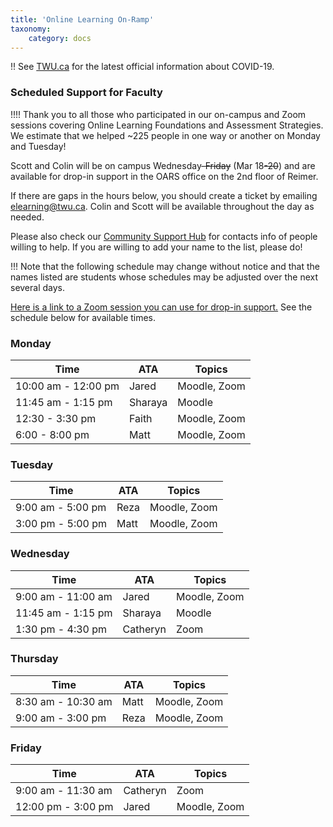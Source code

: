 ```yaml
---
title: 'Online Learning On-Ramp'
taxonomy:
    category: docs
---
```


!! See [TWU.ca](https://www.twu.ca) for the latest official information about COVID-19.

### Scheduled Support for Faculty

!!!! Thank you to all those who participated in our on-campus and Zoom sessions covering Online Learning Foundations and Assessment Strategies. We estimate that we helped ~225 people in one way or another on Monday and Tuesday!

Scott and Colin will be on campus Wednesday~~-Friday~~ (Mar 18~~-20~~) and are available for drop-in support in the OARS office on the 2nd floor of Reimer.

If there are gaps in the hours below, you should create a ticket by emailing [elearning@twu.ca](mailto:elearning@twu.ca). Colin and Scott will be available throughout the day as needed.

Please also check our [Community Support Hub](https://oet.sandcats.io/shared/rEfGT5cEIo2lMbZmYqUDDKYdHHgUKvW8SZre36e-e9F) for contacts info of people willing to help. If you are willing to add your name to the list, please do!

!!! Note that the following schedule may change without notice and that the names listed are students whose schedules may be adjusted over the next several days.

[Here is a link to a Zoom session you can use for drop-in support.](https://twu.zoom.us/j/865477611) See the schedule below for available times.

### Monday

| Time | ATA | Topics |
| --- | --- | --- |
| 10:00 am - 12:00 pm   | Jared   | Moodle, Zoom |
| 11:45 am - 1:15 pm   | Sharaya  | Moodle |
| 12:30 - 3:30 pm   | Faith  | Moodle, Zoom |
| 6:00 - 8:00 pm   | Matt   | Moodle, Zoom |

### Tuesday

| Time | ATA |Topics |
| --- | --- | --- |
| 9:00 am - 5:00 pm   | Reza   | Moodle, Zoom |
| 3:00 pm - 5:00 pm   | Matt  | Moodle, Zoom |

### Wednesday

| Time | ATA |Topics |
| --- | --- | --- |
| 9:00 am - 11:00 am   | Jared   | Moodle, Zoom |
| 11:45 am - 1:15 pm   | Sharaya  | Moodle |
| 1:30 pm - 4:30 pm   | Catheryn  | Zoom   |

### Thursday

| Time | ATA |Topics |
| --- | --- | --- |
| 8:30 am - 10:30 am   | Matt   | Moodle, Zoom |
| 9:00 am - 3:00 pm   | Reza  | Moodle, Zoom |


### Friday

| Time | ATA |Topics |
| --- | --- | --- |
| 9:00 am - 11:30 am   | Catheryn   |  Zoom |
| 12:00 pm - 3:00 pm   | Jared  | Moodle, Zoom |




<!---
##### Monday, March 16, 2020
| Topic |  Time | Location | Zoom Link |
|---|---|---|---|
|Moving Online: Foundations   |  9:00 - 10:00 am   | Block Hall    |  [Link to Session](https://twu.zoom.us/j/826710374?pwd=a2VPZVNOWWVibXVuemFiTTNpUUR2QT09) |
| Faculty Consulting and Support     | 10:30 am - 12:00 pm  | Learning Commons  |   |
| Final Assessment Alternatives  |   1:00 - 2:00 pm  | Block Hall  | [Link to Session](https://twu.zoom.us/j/900964178?pwd=ckN2WDNiR3ZoZktCdkpzbEoyWjcwQT09)  |
|  Faculty Consulting and Support |   2:30 - 5:00 pm  | Learning Commons  |   |

##### Tuesday, March 17, 2020
| Topic |  Time | Location | Zoom Link |
|---|---|---|---|
|  Moving Online: Foundations |  9:00 - 10:00 am  |  Block Hall | [Link to Session](https://twu.zoom.us/j/280965367?pwd=MlRwOWJScnE1VTRTc1hNeHUwWjhHQT09&_ga=2.268795058.2138497719.1584210451-1486935178.1580334446)   |
|  Faculty Consulting and Support |   10:30 am - 12:00 pm  | Learning Commons  |   |
| Final Assessment Alternatives  |   1:00 - 2:00 pm  | Block Hall  | [Link to Session](https://twu.zoom.us/j/204165331?pwd=UlZLNEJLa1VlckVkY3hyOVhyWldLdz09)  |
|  Faculty Consulting and Support |   2:30 - 5:00 pm  | Learning Commons  |   |
--->
